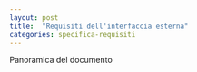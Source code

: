 ```yaml
---
layout: post
title:  "Requisiti dell'interfaccia esterna"
categories: specifica-requisiti
---
```


Panoramica del documento